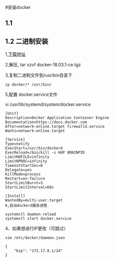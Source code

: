 #安装docker

## 1.1

## 1.2 二进制安装
 1,[下载地址](https://download.docker.com/linux/static/stable/x86_64/)
 
 2,解压, tar xzvf docker-18.03.1-ce.tgz
 
 3,复制二进制文件到/usr/bin目录下
 ```
 cp docker/* /usr/bin/
 
 ```
 
 5,配置 docker.service文件
 
 vi /usr/lib/systemd/system/docker.service
 ```text
[Unit]
 Description=Docker Application Container Engine
 Documentation=https://docs.docker.com
 After=network-online.target firewalld.service
 Wants=network-online.target
 
 [Service]
 Type=notify
 ExecStart=/usr/bin/dockerd
 ExecReload=/bin/kill -s HUP $MAINPID
 LimitNOFILE=infinity
 LimitNPROC=infinity
 TimeoutStartSec=0
 Delegate=yes
 KillMode=process
 Restart=on-failure
 StartLimitBurst=3
 StartLimitInterval=60s
 
 [Install]
 WantedBy=multi-user.target
 6,启动dockerd服务进程
 
 systemctl daemon-reload
 systemctl start docker.service
```
 4、如果想进行IP更改（可跳过）
```text
vim /etc/docker/daemon.json
 ```
```
{
    "bip": "172.17.0.1/24"
}
```

